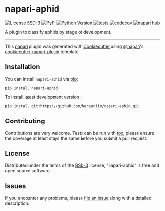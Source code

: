 # napari-aphid

[![License BSD-3](https://img.shields.io/pypi/l/napari-aphid.svg?color=green)](https://github.com/hereariim/napari-aphid/raw/main/LICENSE)
[![PyPI](https://img.shields.io/pypi/v/napari-aphid.svg?color=green)](https://pypi.org/project/napari-aphid)
[![Python Version](https://img.shields.io/pypi/pyversions/napari-aphid.svg?color=green)](https://python.org)
[![tests](https://github.com/hereariim/napari-aphid/workflows/tests/badge.svg)](https://github.com/hereariim/napari-aphid/actions)
[![codecov](https://codecov.io/gh/hereariim/napari-aphid/branch/main/graph/badge.svg)](https://codecov.io/gh/hereariim/napari-aphid)
[![napari hub](https://img.shields.io/endpoint?url=https://api.napari-hub.org/shields/napari-aphid)](https://napari-hub.org/plugins/napari-aphid)

A plugin to classify aphids by stage of development.

----------------------------------

This [napari] plugin was generated with [Cookiecutter] using [@napari]'s [cookiecutter-napari-plugin] template.

<!--
Don't miss the full getting started guide to set up your new package:
https://github.com/napari/cookiecutter-napari-plugin#getting-started

and review the napari docs for plugin developers:
https://napari.org/stable/plugins/index.html
-->

## Installation

You can install `napari-aphid` via [pip]:

    pip install napari-aphid



To install latest development version :

    pip install git+https://github.com/hereariim/napari-aphid.git


## Contributing

Contributions are very welcome. Tests can be run with [tox], please ensure
the coverage at least stays the same before you submit a pull request.

## License

Distributed under the terms of the [BSD-3] license,
"napari-aphid" is free and open source software

## Issues

If you encounter any problems, please [file an issue] along with a detailed description.

[napari]: https://github.com/napari/napari
[Cookiecutter]: https://github.com/audreyr/cookiecutter
[@napari]: https://github.com/napari
[MIT]: http://opensource.org/licenses/MIT
[BSD-3]: http://opensource.org/licenses/BSD-3-Clause
[GNU GPL v3.0]: http://www.gnu.org/licenses/gpl-3.0.txt
[GNU LGPL v3.0]: http://www.gnu.org/licenses/lgpl-3.0.txt
[Apache Software License 2.0]: http://www.apache.org/licenses/LICENSE-2.0
[Mozilla Public License 2.0]: https://www.mozilla.org/media/MPL/2.0/index.txt
[cookiecutter-napari-plugin]: https://github.com/napari/cookiecutter-napari-plugin

[file an issue]: https://github.com/hereariim/napari-aphid/issues

[napari]: https://github.com/napari/napari
[tox]: https://tox.readthedocs.io/en/latest/
[pip]: https://pypi.org/project/pip/
[PyPI]: https://pypi.org/

